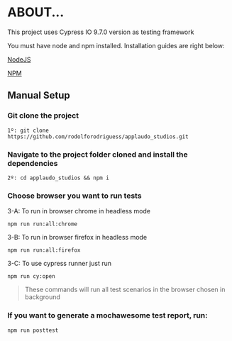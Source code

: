 # ABOUT...

This project uses Cypress IO 9.7.0 version as testing framework

You must have node and npm installed. Installation guides are right below:

[NodeJS](https://nodejs.org/en/download/)

[NPM](https://docs.npmjs.com/downloading-and-installing-node-js-and-npm)


## Manual Setup

### Git clone the project
```
1º: git clone https://github.com/rodolforodriguess/applaudo_studios.git
```

### Navigate to the project folder cloned and install the dependencies
```
2º: cd applaudo_studios && npm i
```
### Choose browser you want to run tests

3-A: To run in browser chrome in headless mode
```
npm run run:all:chrome
```

3-B: To run in browser firefox in headless mode
```
npm run run:all:firefox
```

3-C: To use cypress runner just run
```
npm run cy:open
```

>These commands will run all test scenarios in the browser chosen in background

### If you want to generate a mochawesome test report, run:
```
npm run posttest
```